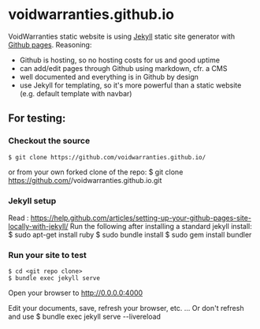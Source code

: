 # voidwarranties.github.io
VoidWarranties static website is using [Jekyll](https://jekyllrb.com/) static site generator with [Github pages](https://pages.github.com). Reasoning:
* Github is hosting, so no hosting costs for us and good uptime
* can add/edit pages through Github using markdown, cfr. a CMS
* well documented and everything is in Github by design
* use Jekyll for templating, so it's more powerful than a static website (e.g. default template with navbar)


## For testing:
### Checkout the source
	$ git clone https://github.com/voidwarranties.github.io/
or from your own forked clone of the repo:
	$ git clone https://github.com/<user>/voidwarranties.github.io.git

### Jekyll setup
Read : https://help.github.com/articles/setting-up-your-github-pages-site-locally-with-jekyll/
Run the following after installing a standard jekyll install:
	$ sudo apt-get install ruby
	$ sudo bundle install
	$ sudo gem install bundler

### Run your site to test
	$ cd <git repo clone>
	$ bundle exec jekyll serve
Open your browser to http://0.0.0.0:4000

Edit your documents, save, refresh your browser, etc. ... Or don't refresh and use
	$ bundle exec jekyll serve --livereload

